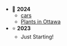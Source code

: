 - 🥰 **2024**
	- [cars](2024/cars.md)
    - [Plants in Ottawa](2024/plants.md)
- ⭐️ **2023**
    - Just Starting!